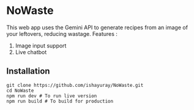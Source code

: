 # NoWaste
This web app uses the Gemini API to generate recipes from an image of your leftovers, reducing wastage.
Features :
1) Image input support
2) Live chatbot

## Installation
```
git clone https://github.com/ishayuray/NoWaste.git
cd NoWaste
npm run dev # To run live version
npm run build # To build for production
```
